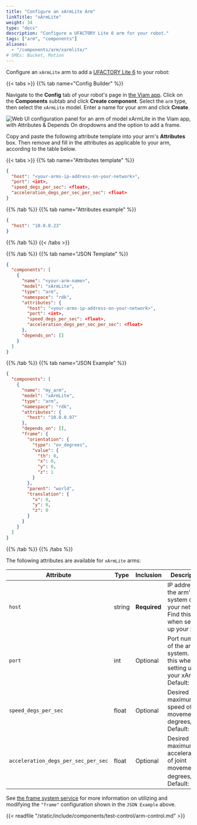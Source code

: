 ```yaml
---
title: "Configure an xArmLite Arm"
linkTitle: "xArmLite"
weight: 34
type: "docs"
description: "Configure a UFACTORY Lite 6 arm for your robot."
tags: ["arm", "components"]
aliases:
  - "/components/arm/xarmlite/"
# SMEs: Bucket, Motion
---
```


Configure an `xArmLite` arm to add a [UFACTORY Lite 6](https://www.ufactory.cc/product-page/ufactory-lite-6/) to your robot:

{{< tabs >}}
{{% tab name="Config Builder" %}}

Navigate to the **Config** tab of your robot's page in [the Viam app](https://app.viam.com).
Click on the **Components** subtab and click **Create component**.
Select the `arm` type, then select the `xArmLite` model.
Enter a name for your arm and click **Create**.

![Web UI configuration panel for an arm of model xArmLite in the Viam app, with Attributes & Depends On dropdowns and the option to add a frame.](/build/configure/components/arm/xArmLite-ui-config.png)

Copy and paste the following attribute template into your arm's **Attributes** box.
Then remove and fill in the attributes as applicable to your arm, according to the table below.

{{< tabs >}}
{{% tab name="Attributes template" %}}

```json {class="line-numbers linkable-line-numbers"}
{
  "host": "<your-arms-ip-address-on-your-network>",
  "port": <int>,
  "speed_degs_per_sec": <float>,
  "acceleration_degs_per_sec_per_sec": <float>
}
```

{{% /tab %}}
{{% tab name="Attributes example" %}}

```json {class="line-numbers linkable-line-numbers"}
{
  "host": "10.0.0.23"
}
```

{{% /tab %}}
{{< /tabs >}}

{{% /tab %}}
{{% tab name="JSON Template" %}}

```json {class="line-numbers linkable-line-numbers"}
{
  "components": [
    {
      "name": "<your-arm-name>",
      "model": "xArmLite",
      "type": "arm",
      "namespace": "rdk",
      "attributes": {
        "host": "<your-arms-ip-address-on-your-network>",
        "port": <int>,
        "speed_degs_per_sec": <float>,
        "acceleration_degs_per_sec_per_sec": <float>
      },
      "depends_on": []
    }
  ]
}
```

{{% /tab %}}
{{% tab name="JSON Example" %}}

```json {class="line-numbers linkable-line-numbers"}
{
  "components": [
    {
      "name": "my_arm",
      "model": "xArmLite",
      "type": "arm",
      "namespace": "rdk",
      "attributes": {
        "host": "10.0.0.97"
      },
      "depends_on": [],
      "frame": {
        "orientation": {
          "type": "ov_degrees",
          "value": {
            "th": 0,
            "x": 0,
            "y": 0,
            "z": 1
          }
        },
        "parent": "world",
        "translation": {
          "x": 0,
          "y": 0,
          "z": 0
        }
      }
    }
  ]
}
```

{{% /tab %}}
{{% /tabs %}}

The following attributes are available for `xArmLite` arms:

<!-- prettier-ignore -->
| Attribute | Type | Inclusion | Description |
| --------- | ---- | ----------| ----------- |
| `host` | string | **Required** | IP address of the arm's system on your network. Find this when setting up your xArm. |
| `port` | int | Optional | Port number of the arm's system. Find this when setting up your xArm. <br> Default: `502` |
| `speed_degs_per_sec` | float | Optional | Desired maximum speed of joint movement in degrees/sec. <br> Default: `20.0` |
| `acceleration_degs_per_sec_per_sec` | float | Optional | Desired maximum acceleration of joint movement in degrees/sec<sup>2</sup>. <br> Default: `50.0` |

See [the frame system service](/mobility/frame-system/) for more information on utilizing and modifying the `"frame"` configuration shown in the `JSON Example` above.

{{< readfile "/static/include/components/test-control/arm-control.md" >}}
